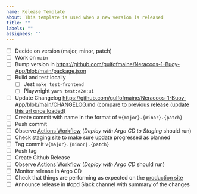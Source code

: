 ```yaml
---
name: Release Template
about: This template is used when a new version is released
title: ""
labels: ""
assignees: ""
---
```


- [ ] Decide on version (major, minor, patch)
- [ ] Work on `main`
- [ ] Bump version in https://github.com/gulfofmaine/Neracoos-1-Buoy-App/blob/main/package.json
- [ ] Build and test locally
  - [ ] Jest `make test-frontend`
  - [ ] Playwright `yarn test:e2e:ui`
- [ ] Update Changelog https://github.com/gulfofmaine/Neracoos-1-Buoy-App/blob/main/CHANGELOG.md ([compare to previous release (update this url once loaded)](https://github.com/gulfofmaine/Neracoos-1-Buoy-App/compare/v0.1.1/...main)
- [ ] Create commit with name in the format of `v{major}.{minor}.{patch}`
- [ ] Push commit
- [ ] Observe [Actions Workflow](https://github.com/gulfofmaine/Neracoos-1-Buoy-App/actions) (_Deploy with Argo CD to Staging_ should run)
- [ ] Check [staging site](https://mariners-dev.aws.neracoos.org/) to make sure update progressed as planned
- [ ] Tag commit `v{major}.{minor}.{patch}`
- [ ] Push tag
- [ ] Create Github Release
- [ ] Observe [Actions Workflow](https://github.com/gulfofmaine/Neracoos-1-Buoy-App/actions) (_Deploy with Argo CD_ should run)
- [ ] Monitor release in Argo CD
- [ ] Check that things are performing as expected on the [production site](https://mariners.neracoos.org/)
- [ ] Announce release in #opd Slack channel with summary of the changes
